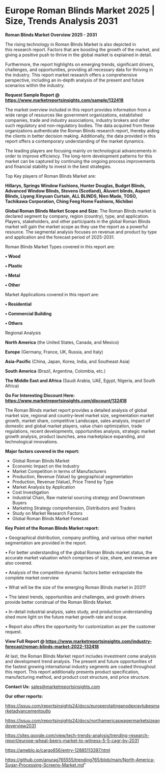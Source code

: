  # Europe Roman Blinds Market 2025 | Size, Trends Analysis 2031

<Strong> Roman Blinds Market Overview 2025 - 2031</strong>

The rising technology in Roman Blinds Market is also depicted in this research report. Factors that are boosting the growth of the market, and giving a positive push to thrive in the global market is explained in detail.

Furthermore, the report highlights on emerging trends, significant drivers, challenges, and opportunities, providing all necessary data for thriving in the industry. This report market research offers a comprehensive perspective, including an in-depth analysis of the present and future scenarios within the industry.

<strong>Request Sample Report @ <a href=https://www.marketreportsinsights.com/sample/132418>https://www.marketreportsinsights.com/sample/132418</a></strong>

The market overview included in this report provides information from a wide range of resources like government organizations, established companies, trade and industry associations, industry brokers and other such regulatory and non-regulatory bodies. The data acquired from these organizations authenticate the Roman Blinds research report, thereby aiding the clients in better decision making. Additionally, the data provided in this report offers a contemporary understanding of the market dynamics.

The leading players are focusing mainly on technological advancements in order to improve efficiency. The long-term development patterns for this market can be captured by continuing the ongoing process improvements and financial stability to invest in the best strategies.

Top Key players of Roman Blinds Market are:

<strong>Hillarys, Springs Window Fashions, Hunter Douglas, Budget Blinds, Advanced Window Blinds, Stevens (Scotland), Aluvert blinds, Aspect Blinds, Liyang Xinyuan Curtain, ALL BLINDS, Nien Made, TOSO, Tachikawa Corporation, Ching Feng Home Fashions, Nichibei</strong>

<strong><b>Global Roman Blinds Market Scope and Size:</b></strong>
The Roman Blinds market is declared segment by company, region (country), type, and application. Players, stakeholders, and other participants in the global Roman Blinds market will gain the market scope as they use the report as a powerful resource. The segmental analysis focuses on revenue and product by type and application and the forecast period of 2025-2031.

Roman Blinds Market Types covered in this report are:

<strong>• Wood

• Plastic

• Metal

• Other</strong>

Market Applications covered in this report are:

<strong>• Residential

• Commercial Building

• Others</strong> 

Regional Analysis

<strong>North America</strong> (the United States, Canada, and Mexico)

<strong>Europe</strong> (Germany, France, UK, Russia, and Italy)

<strong>Asia-Pacific</strong> (China, Japan, Korea, India, and Southeast Asia)

<strong>South America</strong> (Brazil, Argentina, Colombia, etc.)

<strong>The Middle East and Africa</strong> (Saudi Arabia, UAE, Egypt, Nigeria, and South Africa)

<strong>Go For Interesting Discount Here: <a href=https://www.marketreportsinsights.com/discount/132418>https://www.marketreportsinsights.com/discount/132418</a></strong>

The Roman Blinds market report provides a detailed analysis of global market size, regional and country-level market size, segmentation market growth, market share, competitive Landscape, sales analysis, impact of domestic and global market players, value chain optimization, trade regulations, recent developments, opportunities analysis, strategic market growth analysis, product launches, area marketplace expanding, and technological innovations.

<strong><b>Major factors covered in the report:</b></strong>
<ul>
  <li>Global Roman Blinds Market </li>
  <li>Economic Impact on the Industry</li>
  <li>Market Competition in terms of Manufacturers</li>
  <li>Production, Revenue (Value) by geographical segmentation</li>
  <li>Production, Revenue (Value), Price Trend by Type</li>
  <li>Market Analysis by Application</li>
  <li>Cost Investigation</li>
  <li>Industrial Chain, Raw material sourcing strategy and Downstream Buyers</li>
  <li>Marketing Strategy comprehension, Distributors and Traders</li>
  <li>Study on Market Research Factors</li>
  <li>Global Roman Blinds Market Forecast</li>
</ul>

<strong><b>Key Point of the Roman Blinds Market report:</b></strong>

• Geographical distribution, company profiling, and various other market segmentation are provided in the report.

• For better understanding of the global Roman Blinds market status, the accurate market valuation which comprises of size, share, and revenue are also covered.

• Analysis of the competitive dynamic factors better extrapolate the complete market overview

• What will be the size of the emerging Roman Blinds market in 2031?

• The latest trends, opportunities and challenges, and growth drivers provide better construal of the Roman Blinds Market.

• In-detail industrial analysis, sales study, and production understanding shed more light on the future market growth rate and scope.

• Report also offers the opportunity for customization as per the customer request.

<strong><b>View Full Report @ <a href=https://www.marketreportsinsights.com/industry-forecast/roman-blinds-market-2022-132418>https://www.marketreportsinsights.com/industry-forecast/roman-blinds-market-2022-132418</a></b></strong>


At last, the Roman Blinds Market report includes investment come analysis and development trend analysis. The present and future opportunities of the fastest growing international industry segments are coated throughout this report. This report additionally presents product specification, manufacturing method, and product cost structure, and price structure.

<strong>Contact Us:</strong>
sales@marketreportsinsights.com

<strong>Our other reports:</strong>

<a href=https://issuu.com/reportsinsights24/docs/europerotatinganodexraytubesmarketadvancementoutlo>https://issuu.com/reportsinsights24/docs/europerotatinganodexraytubesmarketadvancementoutlo</a>

<a href=https://issuu.com/reportsinsights24/docs/northamericaswagermarketsizeandoverview2031>https://issuu.com/reportsinsights24/docs/northamericaswagermarketsizeandoverview2031</a>

<a href=https://sites.google.com/view/tech-trends-analysis/trending-research-report/europe-wheat-beers-market-to-witness-5-5-cagr-by-2031>https://sites.google.com/view/tech-trends-analysis/trending-research-report/europe-wheat-beers-market-to-witness-5-5-cagr-by-2031</a>

<a href=https://ameblo.jp/cargo656/entry-12885113397.html>https://ameblo.jp/cargo656/entry-12885113397.html</a>

<a href=https://github.com/anurag765555/trending765/blob/main/North-America-Sugar-Processing-Screens-Market.md>https://github.com/anurag765555/trending765/blob/main/North-America-Sugar-Processing-Screens-Market.md</a>"
